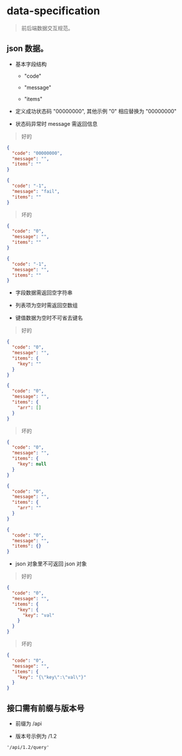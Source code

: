 # data-specification

> 前后端数据交互规范。


## json 数据。

+ 基本字段结构

  - "code"

  - "message"

  - "items"

+ 定义成功状态码 "00000000", 其他示例 "0" 相应替换为 "00000000"

+ 状态码异常时 message 需返回信息

> 好的
```json
{
  "code": "00000000",
  "message": "",
  "items": ""
}

{
  "code": "-1",
  "message": "fail",
  "items": ""
}
```

> 坏的
```json
{
  "code": "0",
  "message": "",
  "items": ""
}

{
  "code": "-1",
  "message": "",
  "items": ""
}
```

+ 字段数据需返回空字符串

+ 列表项为空时需返回空数组

+ 键值数据为空时不可省去键名

> 好的
```json
{
  "code": "0",
  "message": "",
  "items": {
    "key": ""
  }
}

{
  "code": "0",
  "message": "",
  "items": {
    "arr": []
  }
}
```

> 坏的
```json
{
  "code": "0",
  "message": "",
  "items": {
    "key": null
  }
}

{
  "code": "0",
  "message": "",
  "items": {
    "arr": ""
  }
}

{
  "code": "0",
  "message": "",
  "items": {}
}
```

+ json 对象里不可返回 json 对象

> 好的
```json
{
  "code": "0",
  "message": "",
  "items": {
    "key": {
      "key": "val"
    }
  }
}
```

> 坏的
```json
{
  "code": "0",
  "message": "",
  "items": {
    "key": "{\"key\":\"val\"}"
  }
}
```


## 接口需有前缀与版本号

+ 前缀为 /api

+ 版本号示例为 /1.2

```
'/api/1.2/query'
```
